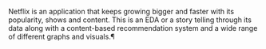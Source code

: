 Netflix is an application that keeps growing bigger and faster with its popularity, shows and content. This is an EDA or a story telling through its data along with a content-based recommendation system and a wide range of different graphs and visuals.¶
